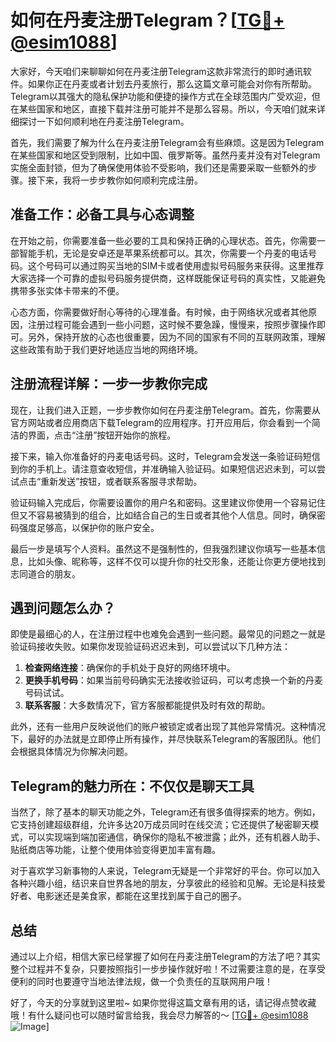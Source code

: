 # 如何在丹麦注册Telegram？[[TG💪+ @esim1088](https://t.me/s/esim1088)]

大家好，今天咱们来聊聊如何在丹麦注册Telegram这款非常流行的即时通讯软件。如果你正在丹麦或者计划去丹麦旅行，那么这篇文章可能会对你有所帮助。Telegram以其强大的隐私保护功能和便捷的操作方式在全球范围内广受欢迎，但在某些国家和地区，直接下载并注册可能并不是那么容易。所以，今天咱们就来详细探讨一下如何顺利地在丹麦注册Telegram。

首先，我们需要了解为什么在丹麦注册Telegram会有些麻烦。这是因为Telegram在某些国家和地区受到限制，比如中国、俄罗斯等。虽然丹麦并没有对Telegram实施全面封锁，但为了确保使用体验不受影响，我们还是需要采取一些额外的步骤。接下来，我将一步步教你如何顺利完成注册。

## 准备工作：必备工具与心态调整

在开始之前，你需要准备一些必要的工具和保持正确的心理状态。首先，你需要一部智能手机，无论是安卓还是苹果系统都可以。其次，你需要一个丹麦的电话号码。这个号码可以通过购买当地的SIM卡或者使用虚拟号码服务来获得。这里推荐大家选择一个可靠的虚拟号码服务提供商，这样既能保证号码的真实性，又能避免携带多张实体卡带来的不便。

心态方面，你需要做好耐心等待的心理准备。有时候，由于网络状况或者其他原因，注册过程可能会遇到一些小问题，这时候不要急躁，慢慢来，按照步骤操作即可。另外，保持开放的心态也很重要，因为不同的国家有不同的互联网政策，理解这些政策有助于我们更好地适应当地的网络环境。

## 注册流程详解：一步一步教你完成

现在，让我们进入正题，一步步教你如何在丹麦注册Telegram。首先，你需要从官方网站或者应用商店下载Telegram的应用程序。打开应用后，你会看到一个简洁的界面，点击“注册”按钮开始你的旅程。

接下来，输入你准备好的丹麦电话号码。这时，Telegram会发送一条验证码短信到你的手机上。请注意查收短信，并准确输入验证码。如果短信迟迟未到，可以尝试点击“重新发送”按钮，或者联系客服寻求帮助。

验证码输入完成后，你需要设置你的用户名和密码。这里建议你使用一个容易记住但又不容易被猜到的组合，比如结合自己的生日或者其他个人信息。同时，确保密码强度足够高，以保护你的账户安全。

最后一步是填写个人资料。虽然这不是强制性的，但我强烈建议你填写一些基本信息，比如头像、昵称等，这样不仅可以提升你的社交形象，还能让你更方便地找到志同道合的朋友。

## 遇到问题怎么办？

即使是最细心的人，在注册过程中也难免会遇到一些问题。最常见的问题之一就是验证码接收失败。如果你发现验证码迟迟未到，可以尝试以下几种方法：

1. **检查网络连接**：确保你的手机处于良好的网络环境中。
2. **更换手机号码**：如果当前号码确实无法接收验证码，可以考虑换一个新的丹麦号码试试。
3. **联系客服**：大多数情况下，官方客服都能提供及时有效的帮助。

此外，还有一些用户反映说他们的账户被锁定或者出现了其他异常情况。这种情况下，最好的办法就是立即停止所有操作，并尽快联系Telegram的客服团队。他们会根据具体情况为你解决问题。

## Telegram的魅力所在：不仅仅是聊天工具

当然了，除了基本的聊天功能之外，Telegram还有很多值得探索的地方。例如，它支持创建超级群组，允许多达20万成员同时在线交流；它还提供了秘密聊天模式，可以实现端到端加密通信，确保你的隐私不被泄露；此外，还有机器人助手、贴纸商店等功能，让整个使用体验变得更加丰富有趣。

对于喜欢学习新事物的人来说，Telegram无疑是一个非常好的平台。你可以加入各种兴趣小组，结识来自世界各地的朋友，分享彼此的经验和见解。无论是科技爱好者、电影迷还是美食家，都能在这里找到属于自己的圈子。

## 总结

通过以上介绍，相信大家已经掌握了如何在丹麦注册Telegram的方法了吧？其实整个过程并不复杂，只要按照指引一步步操作就好啦！不过需要注意的是，在享受便利的同时也要遵守当地法律法规，做一个负责任的互联网用户哦！

好了，今天的分享就到这里啦~ 如果你觉得这篇文章有用的话，请记得点赞收藏哦！有什么疑问也可以随时留言给我，我会尽力解答的～ [[TG💪+ @esim1088](https://t.me/s/esim1088) ![Image](https://i.postimg.cc/4NQfJmqS/Snipaste-2025-05-13-00-14-12.png)]
